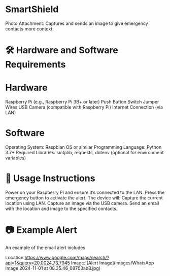 # SmartShield
Photo Attachment: Captures and sends an image to give emergency contacts more context.

# 🛠 Hardware and Software Requirements

# Hardware
Raspberry Pi (e.g., Raspberry Pi 3B+ or later)
Push Button Switch
Jumper Wires
USB Camera (compatible with Raspberry Pi)
Internet Connection (via LAN)

# Software
Operating System: Raspbian OS or similar
Programming Language: Python 3.7+
Required Libraries: smtplib, requests, dotenv (optional for environment variables)

# 📲 Usage Instructions
Power on your Raspberry Pi and ensure it’s connected to the LAN.
Press the emergency button to activate the alert.
The device will:
Capture the current location using LAN.
Capture an image via the USB camera.
Send an email with the location and image to the specified contacts.

# 📷 Example Alert
An example of the email alert includes

Location:https://www.google.com/maps/search/?api=1&query=20.0024,73.7945
Image:![Alert Image](images/WhatsApp Image 2024-11-01 at 08.35.46_08703ab8.jpg)


